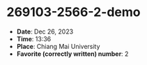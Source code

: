 # 269103-2566-2-demo

- **Date**: Dec 26, 2023
- **Time**: 13:36
- **Place**: Chiang Mai University
- **Favorite (correctly written) number**: 2 

